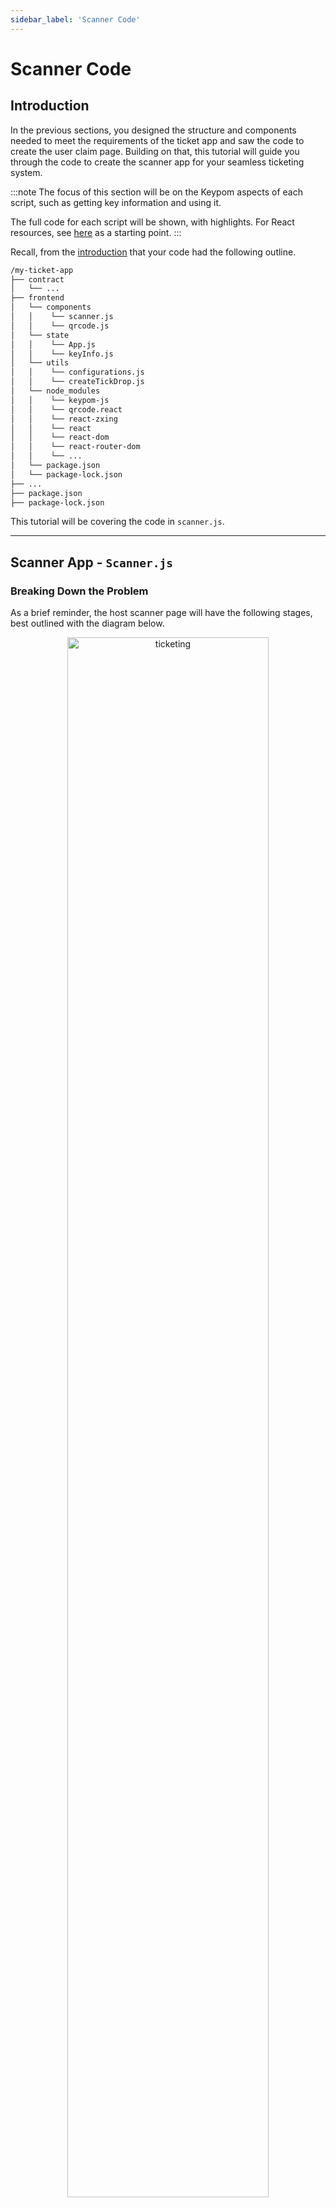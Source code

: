 ```yaml
---
sidebar_label: 'Scanner Code'
---
```

# Scanner Code

## Introduction
In the previous sections, you designed the structure and components needed to meet the requirements of the ticket app and saw the code to create the user claim page. Building on that, this tutorial will guide you through the code to create the scanner app for your seamless ticketing system.

:::note
The focus of this section will be on the Keypom aspects of each script, such as getting key information and using it. 

The full code for each script will be shown, with highlights. For React resources, see [here](https://reactjs.org/docs/hello-world.html) as a starting point.
:::

Recall, from the [introduction](introduction.md) that your code had the following outline.

```bash
/my-ticket-app
├── contract
│   └── ...
├── frontend
│   └── components
│   │    └── scanner.js
│   │    └── qrcode.js
│   └── state
│   │    └── App.js
│   │    └── keyInfo.js
│   └── utils
│   │    └── configurations.js
│   │    └── createTickDrop.js
│   └── node_modules
│   │    └── keypom-js
│   │    └── qrcode.react
│   │    └── react-zxing
│   │    └── react
│   │    └── react-dom
│   │    └── react-router-dom
│   │    └── ...
│   └── package.json
│   └── package-lock.json
├── ...
├── package.json
├── package-lock.json
```

This tutorial will be covering the code in `scanner.js`.

---

## Scanner App - `Scanner.js`
### Breaking Down the Problem
As a brief reminder, the host scanner page will have the following stages, best outlined with the diagram below.

<p align="center">
  <img src={require("/static/img/docs/advanced-tutorials/ticketing/scanner-pink-rounded.png").default} width="80%" height="80%" alt="ticketing" class="rounded-corners"/>
</p>

* **Stage 1, Pre-claim:** A page with the camera viewport open, constantly scanning for QR codes.  
* **Stage 2, Claiming:** Once a QR code is detected and information is scanned in, the app attempts to derive the private key from the QR code to `claim` using the event password. During this time, the app will indicate it is in the process of claiming.
* **Stage 3, Post-claim:** After the `claim` is processed, the page will return either as successful or a failed `claim` based on the validity of the ticket.

After post-claim, the entire cycle will loop back to pre-claim after three seconds. This time interval was set so the host could read any error messages that may appear. You can modify this time by changing the values passed into `timeout()`.


In post-claim, a ticket may be invalid for a few reasons. 
* Incorrect password/key causing the Keypom SDK to return an error when `claim` fails
* A ticket may already be fully claimed; the user has claimed their POAP and so their private key has since been deleted
* The ticket has already been scanned by the host. This means the key's current use is 2. Although this claim *can* be made, it should not. Doing so would mean the attendee loses out on the opportunity to claim their POAP.

### `masterStatus` State Variable
In order to track all these stages and possible outcomes, a set of enums will be defined.

```js reference
https://github.com/keypom/keypom-js/blob/751b830e74cc0e2e354263359e926cb15f931d30/docs-advanced-tutorials/ticket-app/frontend/components/scanner.js#L15-L27
```

All these stages will be stored in a `masterStatus` state variable object.


|**`masterStatus.stage`**| **Description**                                                                         |
|------------------------|-----------------------------------------------------------------------------------------|
| `Stages.preClaim`      | *Pre-claim:* Host scanner page is scanning, waiting to read in data                     |
| `Stages.claiming`      | *Claiming:* Data has been read, scanner is trying to claim                              |
| `Stages.sucessClaim`   | *Post-claim:* Successful `claim`                                                        | 
| `Stages.failClaim`     | *Post-claim:* Failed to `claim`: Invalid password, key invalid/scanned already etc.     | 
| `default`              | *Unknow State:* Display error message                                                   | 


| **`masterStatus.data`** | **Description**                                   |
|-------------------------|---------------------------------------------------|
| `Data.empty`            | No data has been read, cannot call `claim`        |
| `Data.captured`         | Data has been read, scanner can now try to claim  |

### Initialization and Scanning
Upon app mount, the host scanner page will immediately do the following.  
 
1) Prompt the host for the drop password.  
2) Begin scanning.

These features can be seen in the code snippet below. 
```js reference
https://github.com/keypom/keypom-js/blob/751b830e74cc0e2e354263359e926cb15f931d30/docs-advanced-tutorials/ticket-app/frontend/components/scanner.js#L29-L58
```

### Claiming
The claiming process can be controlled using a React `useEffect` hook, that runs everytime the data status, `masterStatus.data`, is updated, indicating that data was read by the scanner. 

The primary task of the claim process is to determine if a claim is:

* Successful - `masterStatus.stage == Stages.successClaim` 
* Unsuccessful - `masterStatus.stage == Stages.failClaim` 

This can be done by a process of elimination. Once the existence of the key is confirmed, you must make sure the ticket has not already be scanned. Then finally, you can attempt to `claim` and return the result of that call.

First, you can check if the key still exists and has not been deleted by calling the SDK funciton [`getKeyInformation`](../../../keypom-sdk/modules.md#getkeyinformation). This will return `null` if the key does not exist.
```js reference
https://github.com/keypom/keypom-js/blob/751b830e74cc0e2e354263359e926cb15f931d30/docs-advanced-tutorials/ticket-app/frontend/components/scanner.js#L68-L75
```
:::note
All of these tests are placed inside a `try...catch` statement. The errors thrown will be `console.log`'d.
:::

Next, the `keyInformation` returned from above can be used to determine the current key use. If it's 1, that means the scanner should call `claim`. If not, then the ticket has already been scanned and should not allow the scanner to double-`claim` the ticket.
```js reference
https://github.com/keypom/keypom-js/blob/751b830e74cc0e2e354263359e926cb15f931d30/docs-advanced-tutorials/ticket-app/frontend/components/scanner.js#L77-L91
```

Lastly, the current key use *after* the scanner `claim` can be used to determine if the `claim` was successful. If the current key use has been decremented, it can be confirmed that the `claim` was successful. Otherwise, the current key use value would remain the same as before `claim` was called.
```js reference
https://github.com/keypom/keypom-js/blob/751b830e74cc0e2e354263359e926cb15f931d30/docs-advanced-tutorials/ticket-app/frontend/components/scanner.js#L93-L117
```

Put together, this is the `useEffect` hook that claims the key and ultimately determines the components to be rendered by setting `masterStatus.stage`. 
```js reference
https://github.com/keypom/keypom-js/blob/751b830e74cc0e2e354263359e926cb15f931d30/docs-advanced-tutorials/ticket-app/frontend/components/scanner.js#L61-L145
```

### Rendering

The rendering part of the scanner app is relatively simple, as all the logic for states was taken care of during the claim process. The following table outlines what the page should render based on the value of `masterStatus.stage`, as outlined [above](scanner-code.md#masterstatus-state-variable). 

The focus of the renders is on the scanner frame (coloured square) and the text below it. The QR code visible is a code on a phone screen held up to the camera.

|    **Condition and Description**                                                                               | **Render**                                                                                                                                                                               |
|----------------------------------------------------------------------------------------------------------------|------------------------------------------------------------------------------------------------------------------------------------------------------------------------------------------|
| `masterStatus.stage` == `Stages.preClaim`, *Pre-claim:* Host scanner page is scanning, waiting to read in data | <p align="center"> <img src={require("/static/img/docs/advanced-tutorials/ticketing/scan-unread.png").default} width="60%" height="60%" alt="ticketing" class="rounded-corners"/></p>    |
| `masterStatus.stage` == `Stages.claiming`, *Claiming:* Data has been read, scanner is trying to claim          | <p align="center"> <img src={require("/static/img/docs/advanced-tutorials/ticketing/scan-claiming.png").default} width="60%" height="60%" alt="ticketing" class="rounded-corners"/></p>  |
| `masterStatus.stage` == `Stages.successClaim`, *Post-claim:* Successful `claim`                                | <p align="center"> <img src={require("/static/img/docs/advanced-tutorials/ticketing/scan-claim-good.png").default} width="60%" height="60%" alt="ticketing" class="rounded-corners"/></p>|
| `masterStatus.stage` == `Stages.failClaim`, *Post-claim:* Invalid password, key invalid/scanned already etc.   | <p align="center"> <img src={require("/static/img/docs/advanced-tutorials/ticketing/scan-claim-bad.png").default} width="60%" height="60%" alt="ticketing" class="rounded-corners"/></p> |
| `default`, *Unknown State:* Display error message                                                              | <p align="center"> <img src={require("/static/img/docs/advanced-tutorials/ticketing/error.png").default} width="60%" height="60%" alt="ticketing" class="rounded-corners"/></p>          |

The following expandable section contains code for rendering. 

<details>
<summary>Full scanner.js rendering code</summary>
<p>

``` jsx reference
https://github.com/keypom/keypom-js/blob/751b830e74cc0e2e354263359e926cb15f931d30/docs-advanced-tutorials/ticket-app/frontend/components/scanner.js#L147-L200
```

</p>
</details>

### Full Code
The full code, including the set up, claiming, and the rendering, can be seen below.

``` jsx reference
https://github.com/keypom/keypom-js/blob/751b830e74cc0e2e354263359e926cb15f931d30/docs-advanced-tutorials/ticket-app/frontend/components/scanner.js#L1-L201
```

---

## Conclusion
In this section, you learned about the `scanner.js` component. Its primary role is to handle the data read in from the QR code reader, and `claim` the private key embedded within the QR code. It is also designed to handle different kinds of errors, such as deleted keys, and tickets that have already been scanned.  

In the next section, you'll be seeing the final product of what you just built!